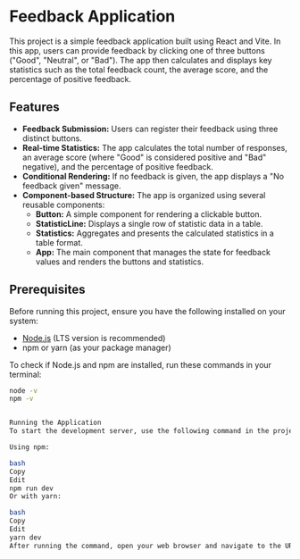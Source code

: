 # Feedback Application

This project is a simple feedback application built using React and Vite. In this app, users can provide feedback by clicking one of three buttons ("Good", "Neutral", or "Bad"). The app then calculates and displays key statistics such as the total feedback count, the average score, and the percentage of positive feedback.

## Features

- **Feedback Submission:** Users can register their feedback using three distinct buttons.
- **Real-time Statistics:** The app calculates the total number of responses, an average score (where "Good" is considered positive and "Bad" negative), and the percentage of positive feedback.
- **Conditional Rendering:** If no feedback is given, the app displays a "No feedback given" message.
- **Component-based Structure:** The app is organized using several reusable components:
  - **Button:** A simple component for rendering a clickable button.
  - **StatisticLine:** Displays a single row of statistic data in a table.
  - **Statistics:** Aggregates and presents the calculated statistics in a table format.
  - **App:** The main component that manages the state for feedback values and renders the buttons and statistics.

## Prerequisites

Before running this project, ensure you have the following installed on your system:

- [Node.js](https://nodejs.org/) (LTS version is recommended)
- npm or yarn (as your package manager)

To check if Node.js and npm are installed, run these commands in your terminal:

```bash
node -v
npm -v


Running the Application
To start the development server, use the following command in the project directory:

Using npm:

bash
Copy
Edit
npm run dev
Or with yarn:

bash
Copy
Edit
yarn dev
After running the command, open your web browser and navigate to the URL provided by Vite (usually http://localhost:3000) to see the app in action.